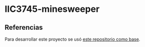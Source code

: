 # IIC3745-minesweeper

## Referencias

Para desarrollar este proyecto se usó [este repositorio como base](https://github.com/jakebruemmer/ruby-minesweeper-cli).